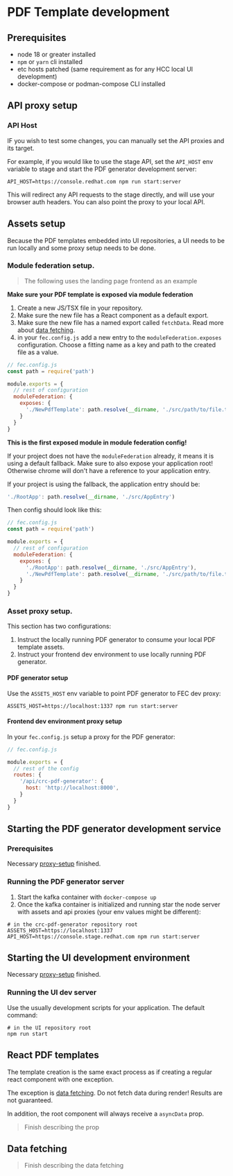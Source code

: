 # PDF Template development

## Prerequisites

- node 18 or greater installed
- `npm` or `yarn` cli installed
- etc hosts patched (same requirement as for any HCC local UI development)
- docker-compose or podman-compose CLI installed 

## API proxy setup
### API Host

IF you wish to test some changes, you can manually set the API proxies and its target.

For example, if you would like to use the stage API, set the `API_HOST` env variable to stage and start the PDF generator development server:

```shell
API_HOST=https://console.redhat.com npm run start:server
```

This will redirect any API requests to the stage directly, and will use your browser auth headers. You can also point the proxy to your local API.

## Assets setup

Because the PDF templates embedded into UI repositories, a UI needs to be run locally and some proxy setup needs to be done.

### Module federation setup.

> The following uses the landing page frontend as an example

**Make sure your PDF template is exposed via module federation**

1. Create a new JS/TSX file in your repository.
2. Make sure the new file has a React component as a default export.
3. Make sure the new file has a named export called `fetchData`. Read more about [data fetching](#data-fetching).
4. in your `fec.config.js` add a new entry to the `moduleFederation.exposes` configuration. Choose a fitting name as a key and path to the created file as a value.

```js
// fec.config.js
const path = require('path')

module.exports = {
  // rest of configuration
  moduleFederation: {
    exposes: {
      './NewPdfTemplate': path.resolve(__dirname, './src/path/to/file.tsx')
    }
  }
}
```

**This is the first exposed module in module federation config!**

If your project does not have the `moduleFederation` already, it means it is using a default fallback. Make sure to also expose your application root! Otherwise chrome will don't have a reference to your application entry.

If your project is using the fallback, the application entry should be:

```js
'./RootApp': path.resolve(__dirname, './src/AppEntry')
```

Then config should look like this:

```js
// fec.config.js
const path = require('path')

module.exports = {
  // rest of configuration
  moduleFederation: {
    exposes: {
      './RootApp': path.resolve(__dirname, './src/AppEntry'),
      './NewPdfTemplate': path.resolve(__dirname, './src/path/to/file.tsx')
    }
  }
}
```

### Asset proxy setup.

This section has two configurations:

1. Instruct the locally running PDF generator to consume your local PDF template assets.
2. Instruct your frontend dev environment to use locally running PDF generator.

#### PDF generator setup

Use the `ASSETS_HOST` env variable to point PDF generator to FEC dev proxy:

```shell
ASSETS_HOST=https://localhost:1337 npm run start:server
```

#### Frontend dev environment proxy setup

In your `fec.config.js` setup a proxy for the PDF generator:

```js
// fec.config.js

module.exports = {
  // rest of the config
  routes: {
    '/api/crc-pdf-generator': {
      host: 'http://localhost:8000',
    }
  }
}

```

## Starting the PDF generator development service

### Prerequisites

Necessary [proxy-setup](#api-proxy-setup) finished.

### Running the PDF generator server

1. Start the kafka container with `docker-compose up`
2. Once the kafka container is initialized and running star the node server with assets and api proxies (your env values might be different):
```shell
# in the crc-pdf-generator repository root
ASSETS_HOST=https://localhost:1337 API_HOST=https://console.stage.redhat.com npm run start:server
```

## Starting the UI development environment

Necessary [proxy-setup](#api-proxy-setup) finished.

### Running the UI dev server

Use the usually development scripts for your application. The default command:

```shell
# in the UI repository root
npm run start
```

## React PDF templates

The template creation is the same exact process as if creating a regular react component with one exception.

The exception is [data fetching](#data-fetching). Do not fetch data during render! Results are not guaranteed.

In addition, the root component will always receive a `asyncData` prop.

> Finish describing the prop

## Data fetching

> Finish describing the data fetching

